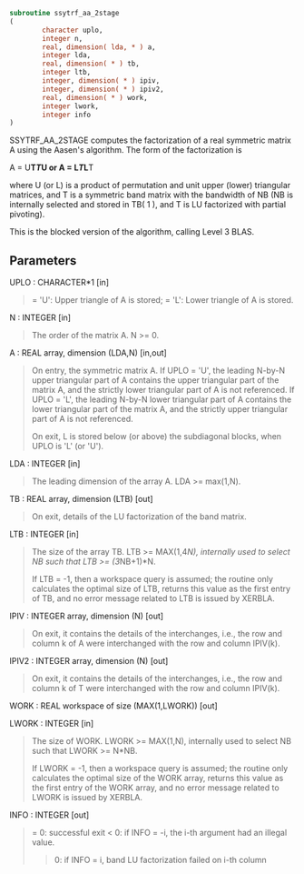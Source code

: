 ```fortran
subroutine ssytrf_aa_2stage
(
        character uplo,
        integer n,
        real, dimension( lda, * ) a,
        integer lda,
        real, dimension( * ) tb,
        integer ltb,
        integer, dimension( * ) ipiv,
        integer, dimension( * ) ipiv2,
        real, dimension( * ) work,
        integer lwork,
        integer info
)
```

SSYTRF_AA_2STAGE computes the factorization of a real symmetric matrix A
using the Aasen's algorithm.  The form of the factorization is

A = U**T*T*U  or  A = L*T*L**T

where U (or L) is a product of permutation and unit upper (lower)
triangular matrices, and T is a symmetric band matrix with the
bandwidth of NB (NB is internally selected and stored in TB( 1 ), and T is
LU factorized with partial pivoting).

This is the blocked version of the algorithm, calling Level 3 BLAS.

## Parameters
UPLO : CHARACTER*1 [in]
> = 'U':  Upper triangle of A is stored;
> = 'L':  Lower triangle of A is stored.

N : INTEGER [in]
> The order of the matrix A.  N >= 0.

A : REAL array, dimension (LDA,N) [in,out]
> On entry, the symmetric matrix A.  If UPLO = 'U', the leading
> N-by-N upper triangular part of A contains the upper
> triangular part of the matrix A, and the strictly lower
> triangular part of A is not referenced.  If UPLO = 'L', the
> leading N-by-N lower triangular part of A contains the lower
> triangular part of the matrix A, and the strictly upper
> triangular part of A is not referenced.
> 
> On exit, L is stored below (or above) the subdiagonal blocks,
> when UPLO  is 'L' (or 'U').

LDA : INTEGER [in]
> The leading dimension of the array A.  LDA >= max(1,N).

TB : REAL array, dimension (LTB) [out]
> On exit, details of the LU factorization of the band matrix.

LTB : INTEGER [in]
> The size of the array TB. LTB >= MAX(1,4*N), internally
> used to select NB such that LTB >= (3*NB+1)*N.
> 
> If LTB = -1, then a workspace query is assumed; the
> routine only calculates the optimal size of LTB,
> returns this value as the first entry of TB, and
> no error message related to LTB is issued by XERBLA.

IPIV : INTEGER array, dimension (N) [out]
> On exit, it contains the details of the interchanges, i.e.,
> the row and column k of A were interchanged with the
> row and column IPIV(k).

IPIV2 : INTEGER array, dimension (N) [out]
> On exit, it contains the details of the interchanges, i.e.,
> the row and column k of T were interchanged with the
> row and column IPIV(k).

WORK : REAL workspace of size (MAX(1,LWORK)) [out]

LWORK : INTEGER [in]
> The size of WORK. LWORK >= MAX(1,N), internally used to
> select NB such that LWORK >= N*NB.
> 
> If LWORK = -1, then a workspace query is assumed; the
> routine only calculates the optimal size of the WORK array,
> returns this value as the first entry of the WORK array, and
> no error message related to LWORK is issued by XERBLA.

INFO : INTEGER [out]
> = 0:  successful exit
> < 0:  if INFO = -i, the i-th argument had an illegal value.
> > 0:  if INFO = i, band LU factorization failed on i-th column
